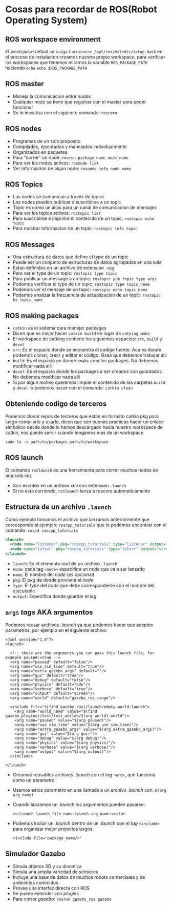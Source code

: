 # Cosas para recordar de ROS(Robot Operating System)

## ROS workspace environment

El workspace defaul se carga con `source /opt/ros/melodic/setup.bash`
en el proceso de instalacion creamos nuestro propio workspace, para verificar
los workspaces que tenemos miramos la variable `ROS_PACKAGE_PATH` haciendo `echo`
`echo $ROS_PACKAGE_PATH`

## ROS master

 - Maneja la comunicacion entre nodos
 - Cualquier nodo se tiene que registrar con el master para poder funcionar
 - Se lo inicializa con el siguiente comando: `roscore`

## ROS nodes

 - Programas de un solo proposito
 - Compilados, ejecutados y manejados individualmente
 - Organizados en paquetes
 - Para "correr" un node: `rosrun package_name node_name`
 - Para ver los nodes activos: `rosnode list`
 - Ver informacion de algun node: `rosnode info node_name`

## ROS Topics

 - Los nodes se comunican a traves de topics
  - Los nodes pueden publicar o suscribirse a un topic
 - Topic es como un alias para un canal de comunicacion de mensajes
 - Para ver los topics activos: `rostopic list`
 - Para suscribirse e imprimir el contenido de un topic: `rostopic echo topic`
 - Para mostrar informacion de un topic: `rostopic info topic`

## ROS Messages

 - Una estructura de datos que define el type de un topic
 - Puede ser un conjunto de estructuras de datos agrupados en una sola
 - Estan definidos en un archivo de extension `.msg`
 - Para ver el type de un topic: `rostopic type topic`
 - Para publicar un message a un topic: `rostopic pub topic type args`
 - Podemos verificar el type de un topic: `rostopic type topic_name`
 - Podemos ver el mensaje de un topic: `rostopic echo topic_name`
 - Podemos analizar la frecuencia de actualizacion de un topic:
   `rostopic hz topic_name`

## ROS making packages

 - `catkin` es el sistema para manejar packages
 - Dicen que es mejor hacer `catkin build` en lugar de `catking_make`
 - El workspace de catking contiene los siguientes espacios: `src`, `build` y
   `devel`
 - `src`: Es el espacio donde se encuentra el codigo fuente. Aca es donde
   podemos clonar, crear y editar el codigo. Osea que debemos trabajar alli
 - `build`: Es el espacio en donde `cmake` crea los packages. No debemos
   modificar nada alli
 - `devel`: Es el espacio donde los packages a ser creados son guardados. No
   debemos modificar nada alli
 - Si por algun motivo queremos limpiar el contenido de las carpetas `build` y
   `devel` lo podemos hacer con el comando: `catkin clean`

## Obteniendo codigo de terceros

Podemos clonar repos de terceros que estan en formato catkin pkg para luego
compilarlo y usarlo, dicen que son buenas practicas hacer un enlace simbolico
desde donde lo hemos descargado hacia nuestro workspace de catkin, nos puede
servir cuando tengamos mas de un workspace

`sudo ln -s path/to/packages path/to/workspace`

## ROS launch

El comando `roslaunch` es una herramienta para correr muchos nodes de una sola vez
 - Son escritos en un archivo xml con extension `.launch`
 - Si no esta corriendo, `roslaunch` lanza a roscore automaticamente

## Estructura de un archivo `.launch`

Como ejemplo tomamos el archivo que lanzamos anteriormente que coreesponde al ejemplo: `roscpp_tutorials`
que lo podemos encontrar con el comando: `roscd roscpp_tutorials`

``` xml
<launch>
  <node name="listener" pkg="roscpp_tutorials" type="listener" output="screen"/>
  <node name="talker" pkg="roscpp_tutorials" type="talker" output="screen"/>
</launch>
```

 - `launch`: Es el elemento *root* de un archivo `.launch`
 - `node`: cada tag `<node>` especifica un *node* que va a ser lanzado
 - `name`: El nombre del *node* (es opcional)
 - `pkg`: El *pkg* de donde proviene el *node*
 - `type`: El *type* del *node* que debe corresponderse con el nombre del ejecutable
 - `output`: Especifica donde guardar el *log*

## `args` *tags* AKA argumentos

Podemos reusar archivos *.launch* ya que podemos hacer que acepten parametros, por ejemplo en el siguiente archivo:

```
<?xml version="1.0"?>
<launch>

  <!-- these are the arguments you can pass this launch file, for example paused:=true -->
  <arg name="paused" default="false"/>
  <arg name="use_sim_time" default="true"/>
  <arg name="extra_gazebo_args" default=""/>
  <arg name="gui" default="true"/>
  <arg name="debug" default="false"/>
  <arg name="physics" default="ode"/>
  <arg name="verbose" default="true"/>
  <arg name="output" default="screen"/>
  <arg name="world" default="gazebo_ros_range"/>

  <include file="$(find gazebo_ros)/launch/empty_world.launch">
    <arg name="world_name" value="$(find gazebo_plugins)/test/test_worlds/$(arg world).world"/>
    <arg name="paused" value="$(arg paused)"/>
    <arg name="use_sim_time" value="$(arg use_sim_time)"/>
    <arg name="extra_gazebo_args" value="$(arg extra_gazebo_args)"/>
    <arg name="gui" value="$(arg gui)"/>
    <arg name="debug" value="$(arg debug)"/>
    <arg name="physics" value="$(arg physics)"/>
    <arg name="verbose" value="$(arg verbose)"/>
    <arg name="output" value="$(arg output)"/>
  </include>

</launch>
```

 - Creamos reusables archivos *.launch* con el *tag* `<arg>`, que funciona como
   un parametro
 - Usamos estos parametro en una llamada a un archivo *.launch* con:
   `$(arg arg_name)`
 - Cuando lanzamos un *.launch* los argumentos pueden pasarse:

   `roslaunch launch_file_name.launch arg_name:=valor`

 - Podemos incluir un *.launch* dentro de un *.launch* con el *tag* `<include>`
   para organizar mejor projectos largos

   `<include file="package_name/>"`


## Simulador Gazebo

 - Simula objetos 3D y su dinamica
 - Simula una amplia variedad de sensores
 - Incluye una base de datos de muchos robots comerciales y de ambientes conocidos
 - Provee una interfaz directa con ROS
 - Se puede extender con *plugins*
 - Para correr *gazebo*: `rosrun gazebo_ros gazebo`
